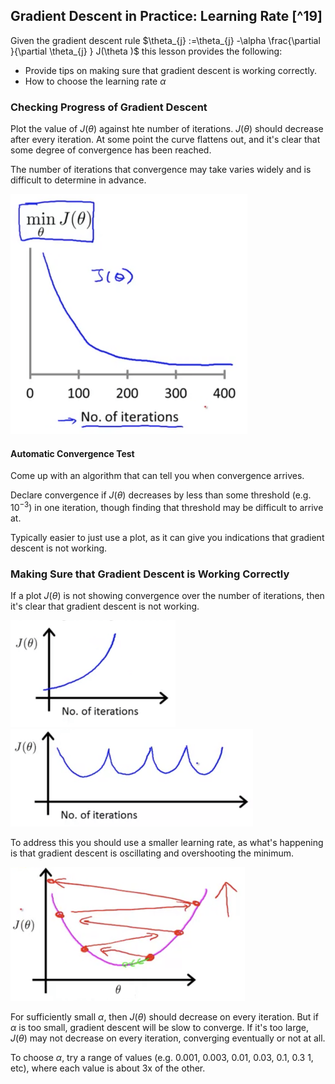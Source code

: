 ## Gradient Descent in Practice: Learning Rate [^19]

Given the gradient descent rule $\theta_{j} :=\theta_{j} -\alpha \frac{\partial }{\partial \theta_{j} } J(\theta )$ this lesson provides the following:

* Provide tips on making sure that gradient descent is working correctly.
* How to choose the learning rate $\alpha$

### Checking Progress of Gradient Descent

Plot the value of $J(\theta)$ against hte number of iterations.  $J(\theta)$ should decrease after every iteration.  At some point the curve flattens out, and it's clear that some degree of convergence has been reached.

The number of iterations that convergence may take varies widely and is difficult to determine in advance.

<img src="04-gradient-descent-learning-rate.assets/image-20210303070229925.png" alt="image-20210303070229925" style="zoom:50%;" />

#### Automatic Convergence Test

Come up with an algorithm that can tell you when convergence arrives.

Declare convergence if $J(\theta)$ decreases by less than some threshold (e.g. $10^{-3}$) in one iteration, though finding that threshold may be difficult to arrive at.

Typically easier to just use a plot, as it can give you indications that gradient descent is not working.

### Making Sure that Gradient Descent is Working Correctly

If a plot $J(\theta)$ is not showing convergence over the number of iterations, then it's clear that gradient descent is not working.

<img src="04-gradient-descent-learning-rate.assets/image-20210303070826884.png" alt="image-20210303070826884" style="zoom:50%;" />

<img src="04-gradient-descent-learning-rate.assets/image-20210303071154728.png" alt="image-20210303071154728" style="zoom:50%;" />

To address this you should use a smaller learning rate, as what's happening is that gradient descent is oscillating and overshooting the minimum.

<img src="04-gradient-descent-learning-rate.assets/image-20210303072124746.png" alt="image-20210303072124746" style="zoom:50%;" />

For sufficiently small $\alpha$, then $J(\theta)$ should decrease on every iteration. But if $\alpha$ is too small, gradient descent will be slow to converge.  If it's too large, $J(\theta)$ may not decrease on every iteration, converging eventually or not at all.

To choose $\alpha$, try a range of values (e.g. 0.001, 0.003, 0.01, 0.03, 0.1, 0.3 1, etc), where each value is about 3x of the other.
